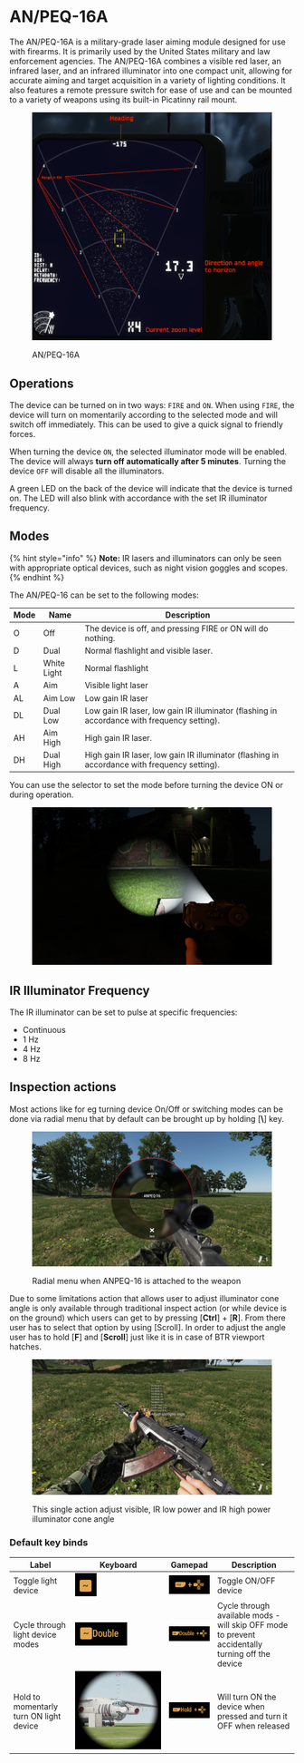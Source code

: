 # AN/PEQ-16A

The AN/PEQ-16A is a military-grade laser aiming module designed for use with firearms. It is primarily used by the United States military and law enforcement agencies. The AN/PEQ-16A combines a visible red laser, an infrared laser, and an infrared illuminator into one compact unit, allowing for accurate aiming and target acquisition in a variety of lighting conditions. It also features a remote pressure switch for ease of use and can be mounted to a variety of weapons using its built-in Picatinny rail mount.

<figure><img src="../../../../../.gitbook/assets/image (7).png" alt=""><figcaption><p>AN/PEQ-16A</p></figcaption></figure>

## Operations

The device can be turned on in two ways: `FIRE` and `ON`. When using `FIRE`, the device will turn on momentarily according to the selected mode and will switch off immediately. This can be used to give a quick signal to friendly forces.

When turning the device `ON`, the selected illuminator mode will be enabled. The device will always **turn off automatically after 5 minutes**. Turning the device `OFF` will disable all the illuminators.

A green LED on the back of the device will indicate that the device is turned on. The LED will also blink with accordance with the set IR illuminator frequency.

## Modes

{% hint style="info" %}
**Note:** IR lasers and illuminators can only be seen with appropriate optical devices, such as night vision goggles and scopes.
{% endhint %}

The AN/PEQ-16 can be set to the following modes:

| Mode | Name        | Description                                                                                  |
| ---- | ----------- | -------------------------------------------------------------------------------------------- |
| O    | Off         | The device is off, and pressing FIRE or ON will do nothing.                                  |
| D    | Dual        | Normal flashlight and visible laser.                                                         |
| L    | White Light | Normal flashlight                                                                            |
| A    | Aim         | Visible light laser                                                                          |
| AL   | Aim Low     | Low gain IR laser                                                                            |
| DL   | Dual Low    | Low gain IR laser, low gain IR illuminator (flashing in accordance with frequency setting).  |
| AH   | Aim High    | High gain IR laser.                                                                          |
| DH   | Dual High   | High gain IR laser, low gain IR illuminator (flashing in accordance with frequency setting). |

You can use the selector to set the mode before turning the device ON or during operation.&#x20;

<figure><img src="../../../../../.gitbook/assets/image (21) (1).png" alt=""><figcaption></figcaption></figure>

## IR Illuminator Frequency

The IR illuminator can be set to pulse at specific frequencies:

* Continuous
* 1 Hz
* 4 Hz
* 8 Hz

## Inspection actions

Most actions like for eg turning device On/Off or switching modes can be done via radial menu that by default can be brought up by holding \[**\\**] key.

<figure><img src="../../../../../.gitbook/assets/20230511151259_1.jpg" alt=""><figcaption><p>Radial menu when ANPEQ-16 is attached to the weapon</p></figcaption></figure>

Due to some limitations action that allows user to adjust illuminator cone angle is only available through traditional inspect action (or while device is on the ground) which users can get to by pressing \[**Ctrl**] + \[**R**]. From there user has to select that option by using \[Scroll]. In order to adjust the angle user has to hold \[**F**] and \[**Scroll**] just like it is in case of BTR viewport hatches.

<figure><img src="../../../../../.gitbook/assets/20230511151252_1.jpg" alt=""><figcaption><p>This single action adjust visible, IR low power and IR high power illuminator cone angle</p></figcaption></figure>

### Default key binds

| Label                                   | Keyboard                                             | Gamepad                                              | Description                                                                                      |
| --------------------------------------- | ---------------------------------------------------- | ---------------------------------------------------- | ------------------------------------------------------------------------------------------------ |
| Toggle light device                     | ![](<../../../../../.gitbook/assets/image (3).png>)  | ![](<../../../../../.gitbook/assets/image (21).png>) | Toggle ON/OFF device                                                                             |
| Cycle through light device modes        | ![](<../../../../../.gitbook/assets/image (8).png>)  | ![](<../../../../../.gitbook/assets/image (5).png>)  | Cycle through available mods - will skip OFF mode to prevent accidentally turning off the device |
| Hold to momentarly turn ON light device | ![](<../../../../../.gitbook/assets/image (16).png>) | ![](<../../../../../.gitbook/assets/image (18).png>) | Will turn ON the device when pressed and turn it OFF when released                               |
